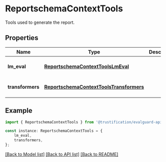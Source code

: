 # ReportschemaContextTools

Tools used to generate the report.

## Properties

Name | Type | Description | Notes
------------ | ------------- | ------------- | -------------
**lm_eval** | [**ReportschemaContextToolsLmEval**](ReportschemaContextToolsLmEval.md) |  | [optional] [default to undefined]
**transformers** | [**ReportschemaContextToolsTransformers**](ReportschemaContextToolsTransformers.md) |  | [optional] [default to undefined]

## Example

```typescript
import { ReportschemaContextTools } from '@trustification/evalguard-api-model';

const instance: ReportschemaContextTools = {
    lm_eval,
    transformers,
};
```

[[Back to Model list]](../README.md#documentation-for-models) [[Back to API list]](../README.md#documentation-for-api-endpoints) [[Back to README]](../README.md)
